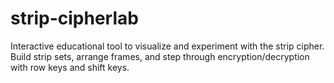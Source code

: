 # strip-cipherlab
Interactive educational tool to visualize and experiment with the strip cipher. Build strip sets, arrange frames, and step through encryption/decryption with row keys and shift keys.
